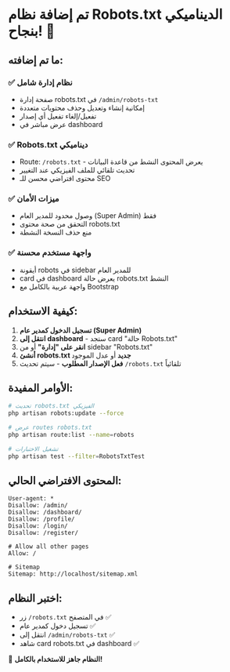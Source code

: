 # تم إضافة نظام Robots.txt الديناميكي بنجاح! 🤖

## ما تم إضافته:

### ✅ نظام إدارة شامل
- صفحة إدارة robots.txt في `/admin/robots-txt`
- إمكانية إنشاء وتعديل وحذف محتويات متعددة
- تفعيل/إلغاء تفعيل أي إصدار
- عرض مباشر في dashboard

### ✅ Robots.txt ديناميكي
- Route: `/robots.txt` - يعرض المحتوى النشط من قاعدة البيانات
- تحديث تلقائي للملف الفيزيكي عند التغيير
- محتوى افتراضي محسن للـ SEO

### ✅ ميزات الأمان
- وصول محدود للمدير العام (Super Admin) فقط
- التحقق من صحة محتوى robots.txt
- منع حذف النسخة النشطة

### ✅ واجهة مستخدم محسنة
- أيقونة robots في sidebar للمدير العام
- card في dashboard يعرض حالة robots.txt النشط
- واجهة عربية بالكامل مع Bootstrap

## كيفية الاستخدام:

1. **تسجيل الدخول كمدير عام (Super Admin)**
2. **انتقل إلى dashboard** - ستجد card "حالة Robots.txt"
3. **انقر على "إدارة"** أو من sidebar "Robots.txt"
4. **أنشئ robots.txt جديد** أو عدل الموجود
5. **فعل الإصدار المطلوب** - سيتم تحديث `/robots.txt` تلقائياً

## الأوامر المفيدة:

```bash
# تحديث robots.txt الفيزيكي
php artisan robots:update --force

# عرض routes robots.txt
php artisan route:list --name=robots

# تشغيل الاختبارات
php artisan test --filter=RobotsTxtTest
```

## المحتوى الافتراضي الحالي:
```
User-agent: *
Disallow: /admin/
Disallow: /dashboard/
Disallow: /profile/
Disallow: /login/
Disallow: /register/

# Allow all other pages
Allow: /

# Sitemap
Sitemap: http://localhost/sitemap.xml
```

## اختبر النظام:
- زر `/robots.txt` في المتصفح ✅
- تسجيل دخول كمدير عام ✅  
- انتقل إلى `/admin/robots-txt` ✅
- شاهد card robots.txt في dashboard ✅

🎉 **النظام جاهز للاستخدام بالكامل!**

